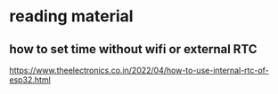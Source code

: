 # reading material
## how to set time without wifi or external RTC
https://www.theelectronics.co.in/2022/04/how-to-use-internal-rtc-of-esp32.html

